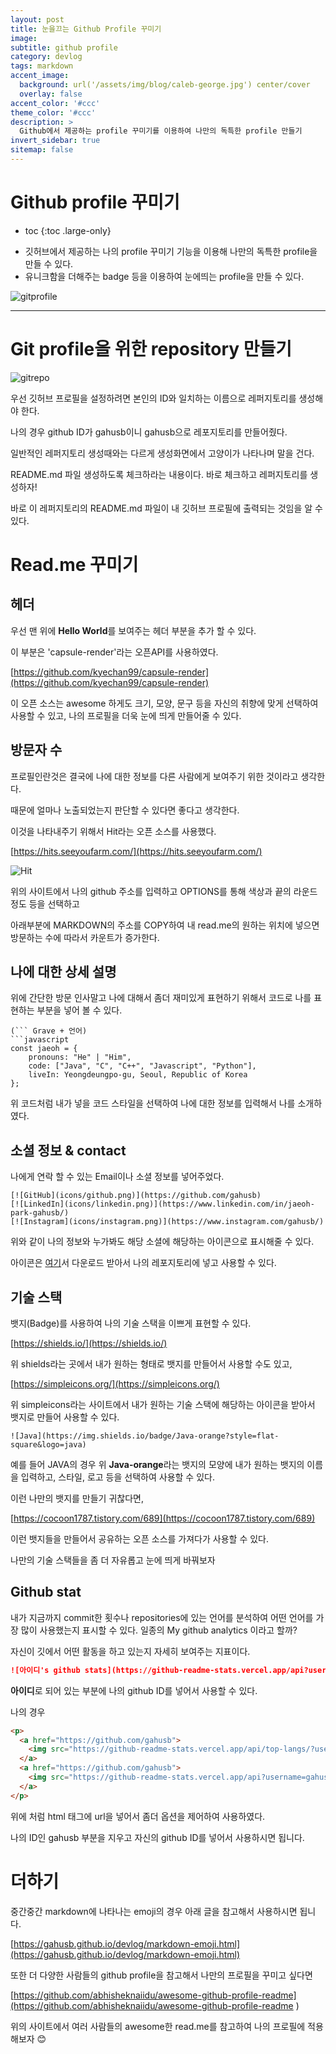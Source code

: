 ```yaml
---
layout: post
title: 눈을끄는 Github Profile 꾸미기
image:
subtitle: github profile
category: devlog
tags: markdown
accent_image: 
  background: url('/assets/img/blog/caleb-george.jpg') center/cover
  overlay: false
accent_color: '#ccc'
theme_color: '#ccc'
description: >
  Github에서 제공하는 profile 꾸미기를 이용하여 나만의 독특한 profile 만들기
invert_sidebar: true
sitemap: false
---
```


# Github profile 꾸미기

* toc
{:toc .large-only}

 - 깃허브에서 제공하는 나의 profile 꾸미기 기능을 이용해 나만의 독특한 profile을 만들 수 있다.
 - 유니크함을 더해주는 badge 등을 이용하여 눈에띄는 profile을 만들 수 있다.

 ![gitprofile](/assets/img/dev/git-profile.png)

 ---

# Git profile을 위한 repository 만들기

![gitrepo](/assets/img/dev/create-gitrepo.png)

우선 깃허브 프로필을 설정하려면 본인의 ID와 일치하는 이름으로 레퍼지토리를 생성해야 한다.

나의 경우 github ID가 gahusb이니 gahusb으로 레포지토리를 만들어줬다.

일반적인 레퍼지토리 생성때와는 다르게 생성화면에서 고양이가 나타나며 말을 건다.

README.md 파일 생성하도록 체크하라는 내용이다. 바로 체크하고 레퍼지토리를 생성하자!

바로 이 레퍼지토리의 README.md 파일이 내 깃허브 프로필에 출력되는 것임을 알 수 있다.

# Read.me 꾸미기

## 헤더

우선 맨 위에 **Hello World**를 보여주는 헤더 부분을 추가 할 수 있다.

이 부분은 'capsule-render'라는 오픈API를 사용하였다.

[https://github.com/kyechan99/capsule-render](https://github.com/kyechan99/capsule-render)

이 오픈 소스는 awesome 하게도 크기, 모양, 문구 등을 자신의 취향에 맞게 선택하여 사용할 수 있고, 나의 프로필을 더욱 눈에 띄게 만들어줄 수 있다.

## 방문자 수

프로필인란것은 결국에 나에 대한 정보를 다른 사람에게 보여주기 위한 것이라고 생각한다.

때문에 얼마나 노출되었는지 판단할 수 있다면 좋다고 생각한다.

이것을 나타내주기 위해서 Hit라는 오픈 소스를 사용했다.

[https://hits.seeyoufarm.com/](https://hits.seeyoufarm.com/)

![Hit](/assets/img/dev/hit-badge.png)

위의 사이트에서 나의 github 주소를 입력하고 OPTIONS를 통해 색상과 끝의 라운드 정도 등을 선택하고

아래부분에 MARKDOWN의 주소를 COPY하여 내 read.me의 원하는 위치에 넣으면 방문하는 수에 따라서 카운트가 증가한다.

## 나에 대한 상세 설명

위에 간단한 방문 인사말고 나에 대해서 좀더 재미있게 표현하기 위해서 코드로 나를 표현하는 부분을 넣어 볼 수 있다.

```
(``` Grave + 언어)
```javascript
const jaeoh = {
    pronouns: "He" | "Him",
    code: ["Java", "C", "C++", "Javascript", "Python"],
    liveIn: Yeongdeungpo-gu, Seoul, Republic of Korea
};
```

위 코드처럼 내가 넣을 코드 스타일을 선택하여 나에 대한 정보를 입력해서 나를 소개하였다.

## 소셜 정보 & contact

나에게 연락 할 수 있는 Email이나 소셜 정보를 넣어주었다.

```
[![GitHub](icons/github.png)](https://github.com/gahusb)
[![LinkedIn](icons/linkedin.png)](https://www.linkedin.com/in/jaeoh-park-gahusb/)
[![Instagram](icons/instagram.png)](https://www.instagram.com/gahusb/)
```

위와 같이 나의 정보와 누가봐도 해당 소셜에 해당하는 아이콘으로 표시해줄 수 있다.

아이콘은 [여기](https://github.com/gahusb/gahusb/tree/main/icons)서 다운로드 받아서 나의 레포지토리에 넣고 사용할 수 있다.

## 기술 스택

뱃지(Badge)를 사용하여 나의 기술 스택을 이쁘게 표현할 수 있다.

[https://shields.io/](https://shields.io/)

위 shields라는 곳에서 내가 원하는 형태로 뱃지를 만들어서 사용할 수도 있고,

[https://simpleicons.org/](https://simpleicons.org/)

위 simpleicons라는 사이트에서 내가 원하는 기술 스택에 해당하는 아이콘을 받아서 뱃지로 만들어 사용할 수 있다.

```
![Java](https://img.shields.io/badge/Java-orange?style=flat-square&logo=java)
```

예를 들어 JAVA의 경우 위 **Java-orange**라는 뱃지의 모양에 내가 원하는 뱃지의 이름을 입력하고, 스타일, 로고 등을 선택하여 사용할 수 있다.

이런 나만의 뱃지를 만들기 귀찮다면,

[https://cocoon1787.tistory.com/689](https://cocoon1787.tistory.com/689)

이런 뱃지들을 만들어서 공유하는 오픈 소스를 가져다가 사용할 수 있다.

나만의 기술 스택들을 좀 더 자유롭고 눈에 띄게 바꿔보자

## Github stat

내가 지금까지 commit한 횟수나 repositories에 있는 언어를 분석하여 어떤 언어를 가장 많이 사용했는지 표시할 수 있다.
일종의 My github analytics 이라고 할까?

자신이 깃에서 어떤 활동을 하고 있는지 자세히 보여주는 지표이다.

```markdown
![아이디's github stats](https://github-readme-stats.vercel.app/api?username=아이디&show_icons=true)
```
**아이디**로 되어 있는 부분에 나의 github ID를 넣어서 사용할 수 있다.

나의 경우

```html
<p>
  <a href="https://github.com/gahusb">
    <img src="https://github-readme-stats.vercel.app/api/top-langs/?username=gahusb&layout=compact&show_icons=true&show_owner=false&hide_title=false&theme=gruvbox" />
  </a>
  <a href="https://github.com/gahusb">
    <img src="https://github-readme-stats.vercel.app/api?username=gahusb&hide_title=false&show_icons=true&include_all_commits=false&theme=gruvbox" />
  </a>
</p>
```

위에 처럼 html 태그에 url을 넣어서 좀더 옵션을 제어하여 사용하였다.

나의 ID인 gahusb 부분을 지우고 자신의 github ID를 넣어서 사용하시면 됩니다.

# 더하기

중간중간 markdown에 나타나는 emoji의 경우 아래 글을 참고해서 사용하시면 됩니다.

[https://gahusb.github.io/devlog/markdown-emoji.html](https://gahusb.github.io/devlog/markdown-emoji.html)

또한 더 다양한 사람들의 github profile을 참고해서 나만의 프로필을 꾸미고 싶다면

[https://github.com/abhisheknaiidu/awesome-github-profile-readme](https://github.com/abhisheknaiidu/awesome-github-profile-readme
)

위의 사이트에서 여러 사람들의 awesome한 read.me를 참고하여 나의 프로필에 적용해보자 😊